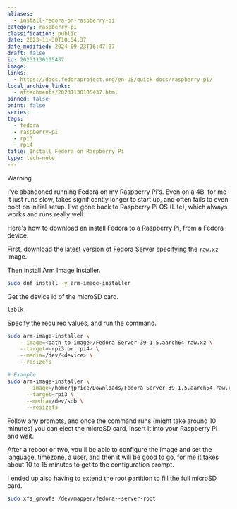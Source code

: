 ```yaml
---
aliases:
  - install-fedora-on-raspberry-pi
category: raspberry-pi
classification: public
date: 2023-11-30T10:54:37
date_modified: 2024-09-23T16:47:07
draft: false
id: 20231130105437
image: 
links:
  - https://docs.fedoraproject.org/en-US/quick-docs/raspberry-pi/
local_archive_links:
  - attachments/20231130105437.html
pinned: false
print: false
series: 
tags:
  - fedora
  - raspberry-pi
  - rpi3
  - rpi4
title: Install Fedora on Raspberry Pi
type: tech-note
---
```


> [!warning]
> I've abandoned running Fedora on my Raspberry Pi's. Even on a 4B, for me it just runs slow, takes significantly longer to start up, and often fails to even boot on initial setup. I've gone back to Raspberry Pi OS (Lite), which always works and runs really well. 

Here's how to download an install Fedora to a Raspberry Pi, from a Fedora device.

First, download the latest version of [Fedora Server](https://fedoraproject.org/server/download) specifying the `raw.xz` image.

Then install Arm Image Installer.

```sh
sudo dnf install -y arm-image-installer
```

Get the device id of the microSD card.

```sh
lsblk
```

Specify the required values, and run the command.

```sh
sudo arm-image-installer \
	--image=<path-to-image>/Fedora-Server-39-1.5.aarch64.raw.xz \
	--target=<rpi3 or rpi4> \
	--media=/dev/<device> \
	--resizefs

# Example
sudo arm-image-installer \
      --image=/home/jprice/Downloads/Fedora-Server-39-1.5.aarch64.raw.xz \
      --target=rpi3 \
      --media=/dev/sdb \
      --resizefs
```

Follow any prompts, and once the command runs (might take around 10 minutes) you can eject the microSD card, insert it into your Raspberry Pi and wait. 

After a reboot or two, you'll be able to configure the image and set the language, timezone, a user, and then it will be good to go, for me it takes about 10 to 15 minutes to get to the configuration prompt.

I ended up also having to extend the root partition to fill the full microSD card.

```sh
sudo xfs_growfs /dev/mapper/fedora--server-root
```
